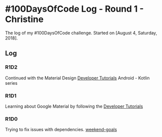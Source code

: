 # #100DaysOfCode Log - Round 1 - Christine

The log of my #100DaysOfCode challenge. Started on [August 4, Saturday, 2018].

## Log

### R1D2
Continued with the Material Design [Developer Tutorials](https://material.io/collections/developer-tutorials/#android-kotlin) Android - Kotlin series

### R1D1
Learning about Google Material by following the [Developer Tutorials](https://material.io/collections/developer-tutorials/#android-kotlin)

### R1D0 
Trying to fix issues with dependencies.
[weekend-goals](https://iamsywid.github.io/weekend-goals/)
